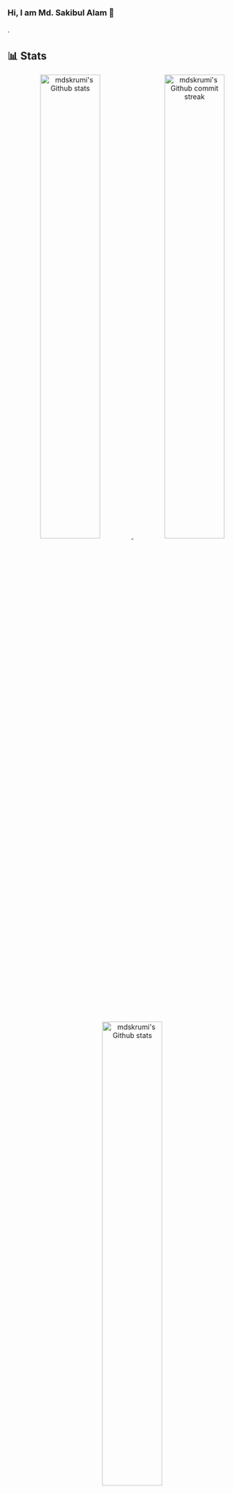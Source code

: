 ### Hi, I am Md. Sakibul Alam 👋

. 

<!--
**mdskrumi/mdskrumi** is a ✨ _special_ ✨ repository because its `README.md` (this file) appears on your GitHub profile.

Here are some ideas to get you started:

- 🔭 I’m currently working on ...
- 🌱 I’m currently learning ...
- 👯 I’m looking to collaborate on ...
- 🤔 I’m looking for help with ...
- 💬 Ask me about ...
- 📫 How to reach me: ...
- 😄 Pronouns: ...
- ⚡ Fun fact: ...
-->

## **📊 Stats**

<div align="center" style="text-align:center">
    <a href="#">
        <img width="49%" src="https://github-readme-stats.vercel.app/api?username=mdskrumi&show_icons=true&theme=graywhite&count_private=true"
            alt="mdskrumi's Github stats">
    </a>
    <a href="#">
        <img width="49%" src="https://github-readme-streak-stats.herokuapp.com/?user=mdskrumi&theme=graywhite"
            alt="mdskrumi's Github commit streak">
    </a>
</div>

<div align="center" style="text-align:center">
    <a href="#">
        <img width="49%" src="https://github-readme-stats.vercel.app/api/top-langs/?username=mdskrumi&layout=compact"
            alt="mdskrumi's Github stats">
    </a>
</div>

